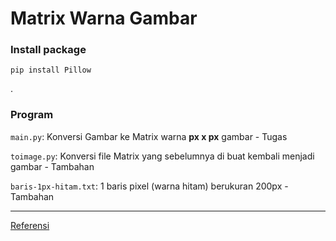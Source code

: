 # Matrix Warna Gambar

### Install package
```
pip install Pillow
```

.
### Program

`main.py`: Konversi Gambar ke Matrix warna **px x px** gambar - Tugas

`toimage.py`: Konversi file Matrix yang sebelumnya di buat kembali menjadi gambar - Tambahan

`baris-1px-hitam.txt`: 1 baris pixel (warna hitam) berukuran 200px - Tambahan

---

[Referensi](https://github.com/indianwhocodes/SparseCodingProject)